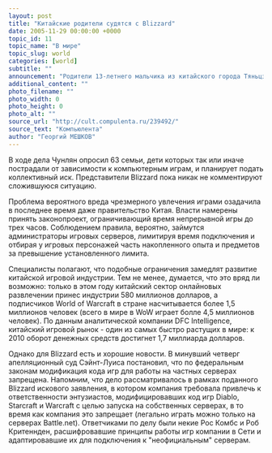 ```yaml
---
layout: post
title: "Китайские родители судятся с Blizzard"
date: 2005-11-29 00:00:00 +0000
topic_id: 11
topic_name: "В мире"
topic_slug: world
categories: [world]
subtitle: ""
announcement: "Родители 13-летнего мальчика из китайского города Тяньцзинь обвиняют компанию Blizzard в смерти своего сына, утверждая, что тот погиб, пытаясь воссоздать один из эпизодов игры World of Warcraft. Истцы подали заявление в суд в минувшую среду, их позицию отстаивает ярый противник интернет-зависимости Занг Чунлян."
additional_content: ""
photo_filename: ""
photo_width: 0
photo_height: 0
photo_alt: ""
source_url: "http://cult.compulenta.ru/239492/"
source_text: "Компьюлента"
author: "Георгий МЕШКОВ"
---
```

В ходе дела Чунлян опросил 63 семьи, дети которых так или иначе пострадали от зависимости к компьютерным играм, и планирует подать коллективный иск. Представители Blizzard пока никак не комментируют сложившуюся ситуацию.

Проблема вероятного вреда чрезмерного увлечения играми озадачила в последнее время даже правительство Китая. Власти намерены принять законопроект, ограничивающий время непрерывной игры до трех часов. Соблюдением правила, вероятно, займутся администраторы игровых серверов, лимитируя время подключения и отбирая у игровых персонажей часть накопленного опыта и предметов за превышение установленного лимита.

Специалисты полагают, что подобные ограничения замедлят развитие китайской игровой индустрии. Тем не менее, думается, что это вряд ли возможно: только в этом году китайский сектор онлайновых развлечении принес индустрии 580 миллионов долларов, а подписчиков World of Warcraft в стране насчитывается более 1,5 миллионов человек (всего в мире в WoW играет болле 4,5 миллионов человек). По данным аналитической компании DFC Intelligence, китайский игровой рынок - один из самых быстро растущих в мире: к 2010 оборот денежных средств достигнет 1,7 миллиарда долларов.

Однако для Blizzard есть и хорошие новости. В минувший четверг апелляционный суд Сэйнт-Луиса постановил, что по федеральным законам модификация кода игр для работы на частных серверах запрещена. Напомним, что дело рассматривалось в рамках поданного Blizzard искового заявления, в котором компания требовала привлечь к ответственности энтузиастов, модифицировавших код игр Diablo, Starcraft и Warcraft с целью запуска на собственных серверах, в то время как компания это запрещает (легально играть можно только на серверах Battle.net). Ответчиками по делу были некие Рос Комбс и Роб Критеннден, расшифровавшие принципы работы игр компании в Сети и адаптировавшие их для подключения к "неофициальным" серверам.
